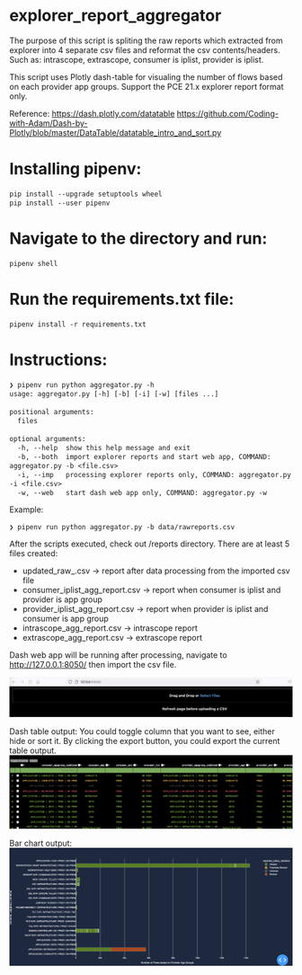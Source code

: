 # explorer_report_aggregator
The purpose of this script is spliting the raw reports which extracted from explorer into 4 separate csv files and reformat the csv contents/headers.
Such as: intrascope, extrascope, consumer is iplist, provider is iplist.

This script uses Plotly dash-table for visualing the number of flows based on each provider app groups.
Support the PCE 21.x explorer report format only.

Reference:
https://dash.plotly.com/datatable
https://github.com/Coding-with-Adam/Dash-by-Plotly/blob/master/DataTable/datatable_intro_and_sort.py


# Installing pipenv:
```
pip install --upgrade setuptools wheel
pip install --user pipenv
```

# Navigate to the directory and run:
```
pipenv shell
```

# Run the requirements.txt file:
```
pipenv install -r requirements.txt
```

# Instructions:
```
❯ pipenv run python aggregator.py -h
usage: aggregator.py [-h] [-b] [-i] [-w] [files ...]

positional arguments:
  files

optional arguments:
  -h, --help  show this help message and exit
  -b, --both  import explorer reports and start web app, COMMAND: aggregator.py -b <file.csv>
  -i, --imp   processing explorer reports only, COMMAND: aggregator.py -i <file.csv>
  -w, --web   start dash web app only, COMMAND: aggregator.py -w
```

Example:
```
❯ pipenv run python aggregator.py -b data/rawreports.csv          
```


After the scripts executed, check out /reports directory.
There are at least 5 files created:
- updated_raw_<date>.csv -> report after data processing from the imported csv file
- consumer_iplist_agg_report<date>.csv -> report when consumer is iplist and provider is app group
- provider_iplist_agg_report<date>.csv -> report when provider is iplist and consumer is app group
- intrascope_agg_report<date>.csv -> intrascope report
- extrascope_agg_report<date>.csv -> extrascope report

Dash web app will be running after processing, navigate to http://127.0.0.1:8050/ then import the csv file.
  
![Alt text](https://github.com/boons1215/explorer_report_aggregator/blob/main/mainpage.png)

Dash table output:
You could toggle column that you want to see, either hide or sort it. 
By clicking the export button, you could export the current table output.
![Alt text](https://github.com/boons1215/explorer_report_aggregator/blob/main/dashtable.png)
  
Bar chart output:
![Alt text](https://github.com/boons1215/explorer_report_aggregator/blob/main/barchart.png)
  

